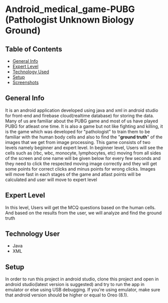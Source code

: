# Android_medical_game-PUBG (Pathologist Unknown Biology Ground)

## Table of Contents
* [General Info](#general-info)
* [Expert Level](#expert-level)
* [Technology Used](#technology-used)
* [Setup](#setup)
* [Screenshots](#screenshots)

## General Info
It is an android application developed using java and xml in android studio for front-end and firebase cloud(realtime database) for storing the data. Many of us are familiar about the PUBG game and most of us have played PUBG for atleast one time. It is also a game but not like fighting and killing, it is the game which was developed for "pathologist" to train them to be familiar with the human body cells and also to find the "**ground truth**" of the images that we get from image processing. This game consists of two levels namely beginner and expert level. In beginner level, Users will see the cells such as (rbc, wbc, monocyte, lymphocytes, etc) moving from all sides of the screen and one name will be given below for every few seconds and they need to click the respected moving image correctly and they will get some points for correct clicks and minus points for wrong clicks. Images will move fast in each stages of the game and atlast points will be calculated and user will move to expert level

## Expert Level
In this level, Users will get the MCQ questions based on the human cells. And based on the results from the user, we will analyze and find the ground truth

## Technology User
* Java
* XML

## Setup
In order to run this project in android studio, clone this project and open in android studio(latest version is suggested) and try to run the app in emulator or else using USB debugging. If you're using emulator, make sure that android version should be higher or equal to Oreo (8.1).
